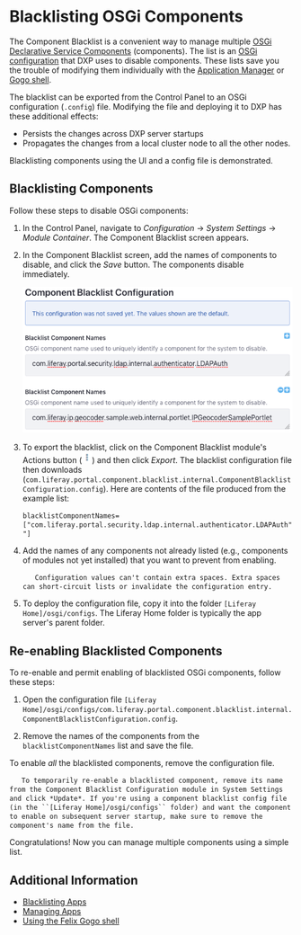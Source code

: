 # Blacklisting OSGi Components

The Component Blacklist is a convenient way to manage multiple [OSGi Declarative Service Components](https://help.liferay.com/hc/articles/360028846452-Declarative-Services) (components). The list is an [OSGi configuration](../../system-settings/using-configuration-files.md#creating-configuration-files) that DXP uses to disable components. These lists save you the trouble of modifying them individually with the [Application Manager](./using-the-app-manager.md) or [Gogo shell](https://help.liferay.com/hc/articles/360029070351-Using-the-Felix-Gogo-Shell).

The blacklist can be exported from the Control Panel to an OSGi configuration (`.config`) file. Modifying the file and deploying it to DXP has these additional effects:

* Persists the changes across DXP server startups
* Propagates the changes from a local cluster node to all the other nodes.

Blacklisting components using the UI and a config file is demonstrated.

## Blacklisting Components

Follow these steps to disable OSGi components:

1. In the Control Panel, navigate to *Configuration* &rarr; *System Settings* &rarr; *Module Container*. The Component Blacklist screen appears.

1. In the Component Blacklist screen, add the names of components to disable, and click the *Save* button. The components disable immediately.

    ![This blacklist disables the components com.liferay.portal.security.ldap.internal.authenticator.LDAPAuth and com.liferay.ip.geocoder.sample.web.internal.portlet.IPGeocoderSamplePortlet.](./blacklisting-osgi-components/images/01.png)

1. To export the blacklist, click on the Component Blacklist module's Actions button (![Actions](./blacklisting-osgi-components/images/02.png)) and then click *Export*. The blacklist configuration file then downloads (`com.liferay.portal.component.blacklist.internal.ComponentBlacklistConfiguration.config`). Here are contents of the file produced from the example list:

    ```properties
    blacklistComponentNames=["com.liferay.portal.security.ldap.internal.authenticator.LDAPAuth","com.liferay.ip.geocoder.sample.web.internal.portlet.IPGeocoderSamplePortlet "]
    ```

1. Add the names of any components not already listed (e.g., components of modules not yet installed) that you want to prevent from enabling.

    ```important::
       Configuration values can't contain extra spaces. Extra spaces can short-circuit lists or invalidate the configuration entry.
    ```

1. To deploy the configuration file, copy it into the folder `[Liferay Home]/osgi/configs`. The Liferay Home folder is typically the app server's parent folder.

## Re-enabling Blacklisted Components

To re-enable and permit enabling of blacklisted OSGi components, follow these steps:

1. Open the configuration file `[Liferay Home]/osgi/configs/com.liferay.portal.component.blacklist.internal.ComponentBlacklistConfiguration.config`.

1. Remove the names of the components from the `blacklistComponentNames` list and save the file.

To enable *all* the blacklisted components, remove the configuration file.

```note::
   To temporarily re-enable a blacklisted component, remove its name from the Component Blacklist Configuration module in System Settings and click *Update*. If you're using a component blacklist config file (in the ``[Liferay Home]/osgi/configs`` folder) and want the component to enable on subsequent server startup, make sure to remove the component's name from the file.
```

Congratulations! Now you can manage multiple components using a simple list.

## Additional Information

* [Blacklisting Apps](./blacklisting-apps.md)
* [Managing Apps](./using-the-app-manager.md)
* [Using the Felix Gogo shell](https://help.liferay.com/hc/articles/360029070351-Using-the-Felix-Gogo-Shell)